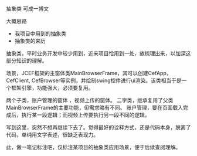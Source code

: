 
抽象类
可成一博文

大概思路
- 我项目中用到的抽象类
- 抽象类的来历

抽象类，平时业务开发中较少用到，近来项目恰用到一处，故梳理出来，以加深这部分知识的理解。

场景，JCEF框架的主窗体类MainBrowserFrame，其可以创建CefApp，CefClient, CefBrowser等实例，并绘制swing控件进行ui渲染。该类相当于是一个框架引擎，功能强大，必须要复用。

两个子类，账户管理的窗体 ，视频上传的窗体。
二字类，继承复用了父类MainBrowserFrame的主要功能，但需求略有不同。
账户管理，要在页面载入完成后，执行某一段逻辑；而视频上传要执行另一段不同的逻辑。

写到这里，突然不想再继续下去了。觉得最好的诠释方式，还是代码本身，脱离了代码，单纯用文字表述，很缺乏表现力。

此，做一笔记标注吧，仅标注某项目的抽象类应用场景，便于后续查阅理解。